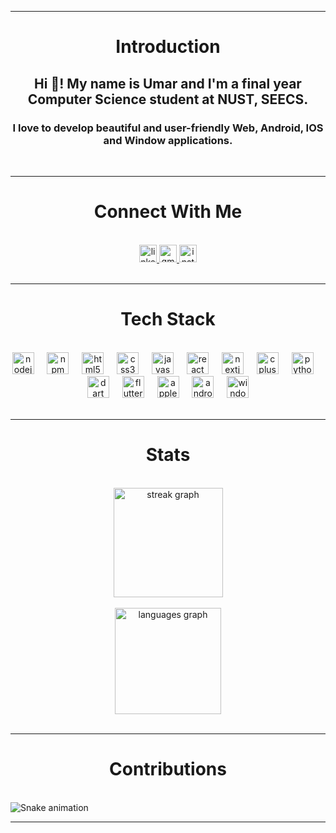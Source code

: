 <hr/>
<h1 align="center">Introduction</h1>
<h2 align="center">Hi 👋! My name is Umar and I'm a final year Computer Science student at NUST, SEECS.</h2>
<h3 align="center">I love to develop beautiful and user-friendly Web, Android, IOS and Window applications.</h3>
<br/>
<hr/>

<h1 align="center">Connect With Me</h1>
<br/>
<div align="center">
  <a href="https://www.linkedin.com/in/umar-tariq-/" target="_blank">
    <img src="https://img.shields.io/static/v1?message=LinkedIn&logo=linkedin&label=&color=0077B5&logoColor=white&labelColor=&style=flat" height="28" alt="linkedin logo"  />
  </a>
  <a href="mailto:official.umartariq@gmail.com?body=Assalam-u-alaikum!%0A" target="_blank">
    <img src="https://img.shields.io/static/v1?message=Gmail&logo=gmail&label=&color=D14836&logoColor=white&labelColor=&style=flat" height="28" alt="gmail logo"  />
  </a>
  <a href="https://www.instagram.com/umar_.tariq/" target="_blank">
    <img src="https://img.shields.io/static/v1?message=Instagram&logo=instagram&label=&color=E4405F&logoColor=white&labelColor=&style=flat" height="28" alt="instagram logo"  />
  </a>
</div>
<br/>

<hr/>
<h1 align="center">Tech Stack</h1>
<br/>
<div align="center">
  <img src="https://cdn.jsdelivr.net/gh/devicons/devicon/icons/nodejs/nodejs-plain-wordmark.svg" height="35" alt="nodejs logo"  />
  <img width="13" />
  <img src="https://cdn.jsdelivr.net/gh/devicons/devicon/icons/npm/npm-original-wordmark.svg" height="35" alt="npm logo"  />
  <img width="13" />
  <img src="https://cdn.jsdelivr.net/gh/devicons/devicon/icons/html5/html5-plain-wordmark.svg" height="35" alt="html5 logo"  />
  <img width="13" />
  <img src="https://cdn.jsdelivr.net/gh/devicons/devicon/icons/css3/css3-plain-wordmark.svg" height="35" alt="css3 logo"  />
  <img width="13" />
  <img src="https://cdn.jsdelivr.net/gh/devicons/devicon/icons/javascript/javascript-original.svg" height="35" alt="javascript logo"  />
  <img width="13" />
  <img src="https://cdn.jsdelivr.net/gh/devicons/devicon/icons/react/react-original-wordmark.svg" height="35" alt="react logo"  />
  <img width="13" />
  <img src="https://cdn.jsdelivr.net/gh/devicons/devicon/icons/nextjs/nextjs-original.svg" height="35" alt="nextjs logo"  />
  <img width="13" />
  <img src="https://cdn.jsdelivr.net/gh/devicons/devicon/icons/cplusplus/cplusplus-original.svg" height="35" alt="cplusplus logo"  />
  <img width="13" />
  <img src="https://cdn.jsdelivr.net/gh/devicons/devicon/icons/python/python-original-wordmark.svg" height="35" alt="python logo"  />
  <img width="13" />
  <img src="https://cdn.jsdelivr.net/gh/devicons/devicon/icons/dart/dart-original.svg" height="35" alt="dart logo"  />
  <img width="13" />
  <img src="https://cdn.jsdelivr.net/gh/devicons/devicon/icons/flutter/flutter-original.svg" height="35" alt="flutter logo"  />
  <img width="13" />
  <img src="https://cdn.jsdelivr.net/gh/devicons/devicon/icons/apple/apple-original.svg" height="35" alt="apple logo"  />
  <img width="13" />
  <img src="https://cdn.jsdelivr.net/gh/devicons/devicon/icons/android/android-plain-wordmark.svg" height="35" alt="android logo"  />
  <img width="13" />
  <img src="https://cdn.jsdelivr.net/gh/devicons/devicon/icons/windows8/windows8-original.svg" height="35" alt="windows8 logo"  />
</div>
<br/>

<hr/>
<h1 align="center">Stats</h1>
<br/>
<div align="center">
  <img src="https://streak-stats.demolab.com?user=umar-tariq-1&locale=en&mode=daily&theme=swift&hide_border=false&border_radius=6&date_format=j%20M%5B%20Y%5D" height="175" alt="streak graph" /> <br>
  <br/>
  <img src="https://github-readme-stats.vercel.app/api/top-langs?username=umar-tariq-1&locale=en&hide_title=true&layout=compact&card_width=320&langs_count=8&theme=swift&hide_border=false&custom_title=Used%20Languages" height="170" alt="languages graph"  />
</div>
<br/>

<hr/>
<h1 align="center">Contributions</h1>
<br/>
<img src="https://raw.githubusercontent.com/umar-tariq-1/umar-tariq-1/output/snake.svg" alt="Snake animation" />
<br>
<hr/>
